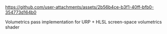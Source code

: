 https://github.com/user-attachments/assets/2b56b4ce-b3f1-40ff-bfb0-354773d164b0

Volumetrics pass implementation for URP + HLSL screen-space volumetrics shader
